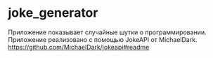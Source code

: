 # joke_generator

Приложение показывает случайные шутки о программировании. Приложение реализовано с помощью JokeAPI от MichaelDark. https://github.com/MichaelDark/jokeapi#readme
